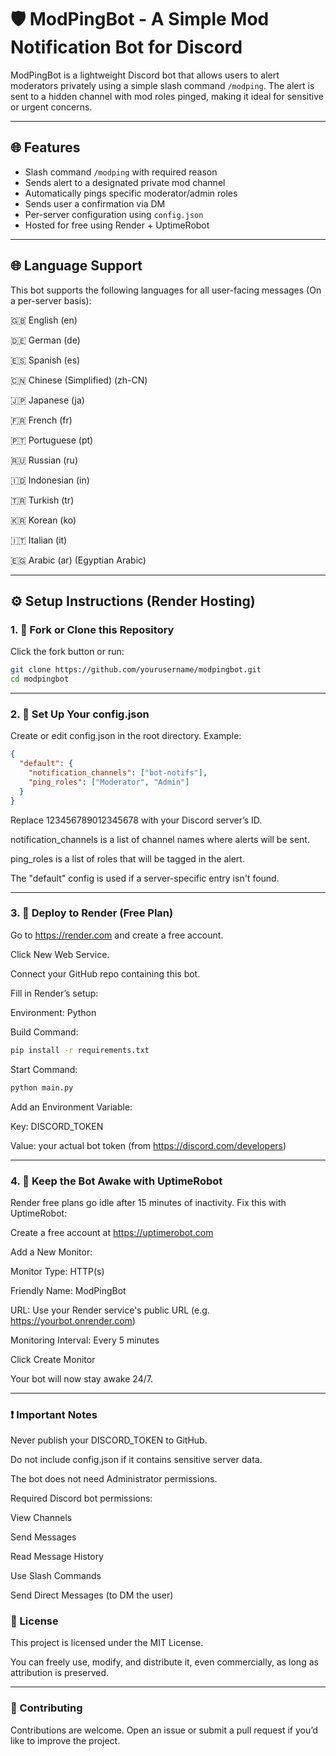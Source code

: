 # 🛡️ ModPingBot - A Simple Mod Notification Bot for Discord

ModPingBot is a lightweight Discord bot that allows users to alert moderators privately using a simple slash command `/modping`. The alert is sent to a hidden channel with mod roles pinged, making it ideal for sensitive or urgent concerns.

---

## 🌐 Features

- Slash command `/modping` with required reason  
- Sends alert to a designated private mod channel  
- Automatically pings specific moderator/admin roles  
- Sends user a confirmation via DM  
- Per-server configuration using `config.json`  
- Hosted for free using Render + UptimeRobot

---

## 🌐 Language Support
This bot supports the following languages for all user-facing messages (On a per-server basis):

🇬🇧 English (en)

🇩🇪 German (de)

🇪🇸 Spanish (es)

🇨🇳 Chinese (Simplified) (zh-CN)

🇯🇵 Japanese (ja)

🇫🇷 French (fr)

🇵🇹 Portuguese (pt)

🇷🇺 Russian (ru)

🇮🇩 Indonesian (in)

🇹🇷 Turkish (tr)

🇰🇷 Korean (ko)

🇮🇹 Italian (it)

🇪🇬 Arabic (ar) (Egyptian Arabic)

---

## ⚙️ Setup Instructions (Render Hosting)

### 1. 🔧 Fork or Clone this Repository

Click the fork button or run:

```bash
git clone https://github.com/yourusername/modpingbot.git
cd modpingbot
```
---

### 2. 🧠 Set Up Your config.json
Create or edit config.json in the root directory. Example:
```json
{
  "default": {
    "notification_channels": ["bot-notifs"],
    "ping_roles": ["Moderator", "Admin"]
  }
}
```
Replace 123456789012345678 with your Discord server’s ID.

notification_channels is a list of channel names where alerts will be sent.

ping_roles is a list of roles that will be tagged in the alert.

The "default" config is used if a server-specific entry isn't found.

---

### 3. 🚀 Deploy to Render (Free Plan)
Go to https://render.com and create a free account.

Click New Web Service.

Connect your GitHub repo containing this bot.

Fill in Render’s setup:

Environment: Python

Build Command:
```bash
pip install -r requirements.txt
```
Start Command:
```bash
python main.py
```
Add an Environment Variable:

Key: DISCORD_TOKEN

Value: your actual bot token (from https://discord.com/developers)

---

### 4. 🔁 Keep the Bot Awake with UptimeRobot
Render free plans go idle after 15 minutes of inactivity. Fix this with UptimeRobot:

Create a free account at https://uptimerobot.com

Add a New Monitor:

Monitor Type: HTTP(s)

Friendly Name: ModPingBot

URL: Use your Render service's public URL (e.g. https://yourbot.onrender.com)

Monitoring Interval: Every 5 minutes

Click Create Monitor

Your bot will now stay awake 24/7.

---

### ❗ Important Notes
Never publish your DISCORD_TOKEN to GitHub.

Do not include config.json if it contains sensitive server data.

The bot does not need Administrator permissions.

Required Discord bot permissions:

View Channels

Send Messages

Read Message History

Use Slash Commands

Send Direct Messages (to DM the user)

### 📄 License
This project is licensed under the MIT License.

You can freely use, modify, and distribute it, even commercially, as long as attribution is preserved.

---

### 🤝 Contributing
Contributions are welcome. Open an issue or submit a pull request if you’d like to improve the project.
